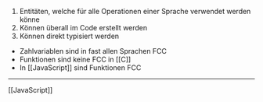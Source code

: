 1. Entitäten, welche für alle Operationen einer Sprache verwendet werden könne
2. Können überall im Code erstellt werden
3. Können direkt typisiert werden

- Zahlvariablen sind in fast allen Sprachen FCC
- Funktionen sind keine FCC in [[C]]
- In [[JavaScript]] sind Funktionen FCC

---
[[JavaScript]]